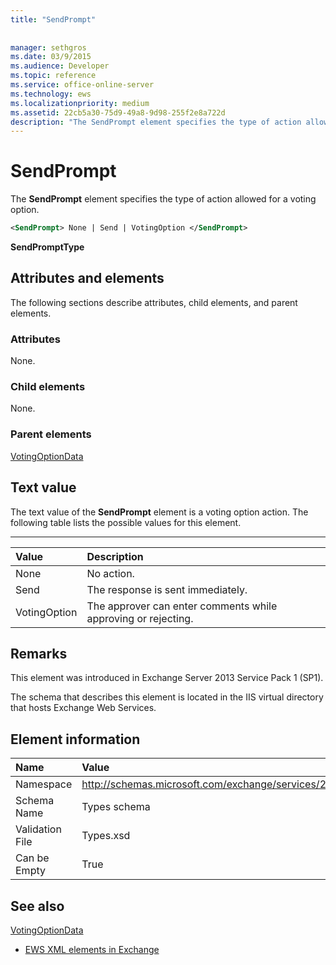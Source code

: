 ```yaml
---
title: "SendPrompt"
 
 
manager: sethgros
ms.date: 03/9/2015
ms.audience: Developer
ms.topic: reference
ms.service: office-online-server
ms.technology: ews
ms.localizationpriority: medium
ms.assetid: 22cb5a30-75d9-49a8-9d98-255f2e8a722d
description: "The SendPrompt element specifies the type of action allowed for a voting option."
---
```


# SendPrompt

The **SendPrompt** element specifies the type of action allowed for a voting option. 
  
```XML
<SendPrompt> None | Send | VotingOption </SendPrompt>
```

 **SendPromptType**
## Attributes and elements

The following sections describe attributes, child elements, and parent elements.
  
### Attributes

None.
  
### Child elements

None.
  
### Parent elements

[VotingOptionData](votingoptiondata.md)
  
## Text value

The text value of the **SendPrompt** element is a voting option action. The following table lists the possible values for this element. 
  
****

|**Value**|**Description**|
|:-----|:-----|
|None  <br/> |No action.  <br/> |
|Send  <br/> |The response is sent immediately.  <br/> |
|VotingOption  <br/> |The approver can enter comments while approving or rejecting.  <br/> |
   
## Remarks

This element was introduced in Exchange Server 2013 Service Pack 1 (SP1).
  
The schema that describes this element is located in the IIS virtual directory that hosts Exchange Web Services.
  
## Element information

|**Name**|**Value**|
|:-----|:-----|
|Namespace  <br/> |http://schemas.microsoft.com/exchange/services/2006/types  <br/> |
|Schema Name  <br/> |Types schema  <br/> |
|Validation File  <br/> |Types.xsd  <br/> |
|Can be Empty  <br/> |True  <br/> |
   
## See also



[VotingOptionData](votingoptiondata.md)


- [EWS XML elements in Exchange](ews-xml-elements-in-exchange.md)

